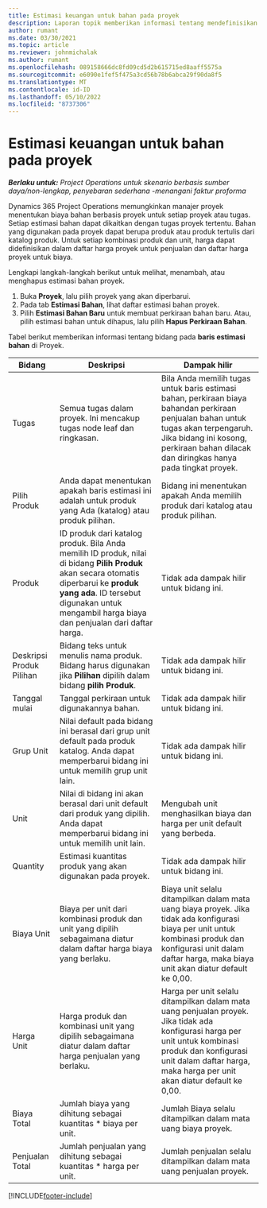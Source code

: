 ```yaml
---
title: Estimasi keuangan untuk bahan pada proyek
description: Laporan topik memberikan informasi tentang mendefinisikan atau memperkirakan bahan berbasis proyek.
author: rumant
ms.date: 03/30/2021
ms.topic: article
ms.reviewer: johnmichalak
ms.author: rumant
ms.openlocfilehash: 089158666dc8fd09cd5d2b615715ed8aaff5575a
ms.sourcegitcommit: e6090e1fef5f475a3cd56b78b6abca29f90da8f5
ms.translationtype: MT
ms.contentlocale: id-ID
ms.lasthandoff: 05/10/2022
ms.locfileid: "8737306"
---
```

# <a name="financial-estimates-for-materials-on-projects"></a>Estimasi keuangan untuk bahan pada proyek

_**Berlaku untuk:** Project Operations untuk skenario berbasis sumber daya/non-lengkap, penyebaran sederhana -menangani faktur proforma_

Dynamics 365 Project Operations memungkinkan manajer proyek menentukan biaya bahan berbasis proyek untuk setiap proyek atau tugas. Setiap estimasi bahan dapat dikaitkan dengan tugas proyek tertentu. Bahan yang digunakan pada proyek dapat berupa produk atau produk tertulis dari katalog produk. Untuk setiap kombinasi produk dan unit, harga dapat didefinisikan dalam daftar harga proyek untuk penjualan dan daftar harga proyek untuk biaya.  

Lengkapi langkah-langkah berikut untuk melihat, menambah, atau menghapus estimasi bahan proyek.

1. Buka **Proyek**, lalu pilih proyek yang akan diperbarui.
2. Pada tab **Estimasi Bahan**, lihat daftar estimasi bahan proyek.
3. Pilih **Estimasi Bahan Baru** untuk membuat perkiraan bahan baru. Atau, pilih estimasi bahan untuk dihapus, lalu pilih **Hapus Perkiraan Bahan**.

Tabel berikut memberikan informasi tentang bidang pada **baris estimasi bahan** di Proyek. 

| **Bidang** | **Deskripsi** | **Dampak hilir** |
| --- | --- | --- |
| Tugas | Semua tugas dalam proyek. Ini mencakup tugas node leaf dan ringkasan. | Bila Anda memilih tugas untuk baris estimasi bahan, perkiraan biaya bahandan perkiraan penjualan bahan untuk tugas akan terpengaruh. Jika bidang ini kosong, perkiraan bahan dilacak dan diringkas hanya pada tingkat proyek. |
| Pilih Produk |  Anda dapat menentukan apakah baris estimasi ini adalah untuk produk yang Ada (katalog) atau produk pilihan. | Bidang ini menentukan apakah Anda memilih produk dari katalog atau produk pilihan. |
| Produk | ID produk dari katalog produk. Bila Anda memilih ID produk, nilai di bidang **Pilih Produk** akan secara otomatis diperbarui ke **produk yang ada**. ID tersebut digunakan untuk mengambil harga biaya dan penjualan dari daftar harga. | Tidak ada dampak hilir untuk bidang ini. |
| Deskripsi Produk Pilihan | Bidang teks untuk menulis nama produk. Bidang harus digunakan jika **Pilihan** dipilih dalam bidang **pilih Produk**.| Tidak ada dampak hilir untuk bidang ini. |
| Tanggal mulai | Tanggal perkiraan untuk digunakannya bahan. | Tidak ada dampak hilir untuk bidang ini. |
| Grup Unit | Nilai default pada bidang ini berasal dari grup unit default pada produk katalog. Anda dapat memperbarui bidang ini untuk memilih grup unit lain. | Tidak ada dampak hilir untuk bidang ini. |
| Unit | Nilai di bidang ini akan berasal dari unit default dari produk yang dipilih. Anda dapat memperbarui bidang ini untuk memilih unit lain. | Mengubah unit menghasilkan biaya dan harga per unit default yang berbeda. |
| Quantity | Estimasi kuantitas produk yang akan digunakan pada proyek. | Tidak ada dampak hilir untuk bidang ini. |
| Biaya Unit | Biaya per unit dari kombinasi produk dan unit yang dipilih sebagaimana diatur dalam daftar harga biaya yang berlaku. | Biaya unit selalu ditampilkan dalam mata uang biaya proyek. Jika tidak ada konfigurasi biaya per unit untuk kombinasi produk dan konfigurasi unit dalam daftar harga, maka biaya unit akan diatur default ke 0,00. |
| Harga Unit | Harga produk dan kombinasi unit yang dipilih sebagaimana diatur dalam daftar harga penjualan yang berlaku. | Harga per unit selalu ditampilkan dalam mata uang penjualan proyek. Jika tidak ada konfigurasi harga per unit untuk kombinasi produk dan konfigurasi unit dalam daftar harga, maka harga per unit akan diatur default ke 0,00.|
| Biaya Total | Jumlah biaya yang dihitung sebagai kuantitas \* biaya per unit.| Jumlah Biaya selalu ditampilkan dalam mata uang biaya proyek. |
| Penjualan Total | Jumlah penjualan yang dihitung sebagai kuantitas \* harga per unit. | Jumlah penjualan selalu ditampilkan dalam mata uang penjualan proyek. |


[!INCLUDE[footer-include](../includes/footer-banner.md)]
